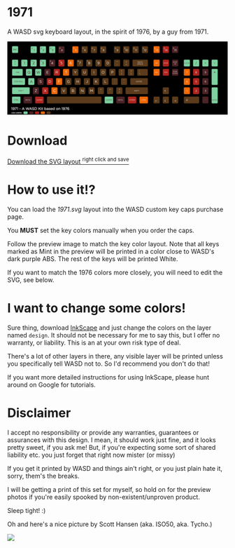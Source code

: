 # 1971

A WASD svg keyboard layout, in the spirit of 1976, by a guy from 1971.

![](preview.png)

# Download 

[Download the SVG layout <sup>right click and save</sup>](https://raw.githubusercontent.com/jasonm23/1971-wasd/master/1971.svg)

# How to use it!?

You can load the _1971.svg_ layout into the WASD custom key caps purchase page.

You **MUST** set the key colors manually when you order the caps.

Follow the preview image to match the key color layout. Note that all keys marked as Mint in the preview will be printed in a color close to WASD's dark purple ABS. The rest of the keys will be printed White.

If you want to match the 1976 colors more closely, you will need to edit the SVG, see below.

# I want to change some colors!

Sure thing, download [InkScape](https://inkscape.org/en/download/) and just change the colors on the layer named `design`.  It should not be necessary for me to say this, but I offer no warranty, or liability. This is an at your own risk type of deal.

There's a lot of other layers in there, any visible layer will be printed unless you specifically tell WASD not to. So I'd recommend you don't do that!

If you want more detailed instructions for using InkScape, please hunt around on Google for tutorials.

# Disclaimer

I accept no responsibility or provide any warranties, guarantees or assurances with this design. I mean, it should work just fine, and it looks pretty sweet, if you ask me! But, if you're expecting some sort of shared liability etc. you just forget that right now mister (or missy)

If you get it printed by WASD and things ain't right, or you just plain hate it, sorry, them's the breaks.

I will be getting a print of this set for myself, so hold on for the preview photos if you're easily spooked by non-existent/unproven product.

Sleep tight! :)

Oh and here's a nice picture by Scott Hansen (aka. ISO50, aka. Tycho.)

[![](http://blog.iso50.com/wp-content/uploads/2007/11/iso50-vuela-thumb.jpg)](http://blog.iso50.com)
